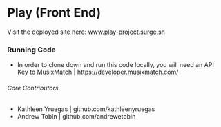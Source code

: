 # Play (Front End)

Visit the deployed site here: www.play-project.surge.sh

### Running Code
- In order to clone down and run this code locally, you will need an API Key to MusixMatch | https://developer.musixmatch.com/

###### Core Contributors
  - Kathleen Yruegas | github.com/kathleenyruegas
  - Andrew Tobin | github.com/andrewetobin
